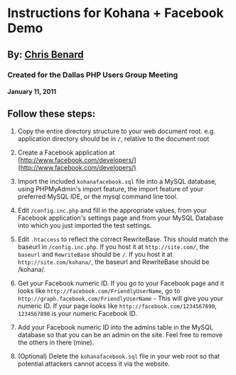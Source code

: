 # Instructions for Kohana + Facebook Demo
## By: [Chris Benard](http://chrisbenard.net)
### Created for the Dallas PHP Users Group Meeting
#### January 11, 2011

## Follow these steps:

1. Copy the entire directory structure to your web document root.
   e.g. application directory should be in `/`, relative to the document root

2. Create a Facebook application at [http://www.facebook.com/developers/](http://www.facebook.com/developers/)

3. Import the included `kohanafacebook.sql` file into a MySQL database,
   using PHPMyAdmin's import feature, the import feature of your preferred
   MySQL IDE, or the mysql command line tool.

4. Edit `/config.inc.php` and fill in the appropriate values, from your
   Facebook application's settings page and from your MySQL Database
   into which you just imported the test settings.

5. Edit `.htaccess` to reflect the correct RewriteBase. This should match the
   baseurl in `/config.inc.php`. If you host it at `http://site.com/`, the `baseurl`
   and `RewriteBase` should be `/`. If you host it at `http://site.com/kohana/`,
   the baseurl and RewriteBase should be /kohana/.

6. Get your Facebook numeric ID. If you go to your Facebook page and it
   looks like `http://facebook.com/FriendlyUserName`, go to
   `http://graph.facebook.com/FriendlyUserName` - This will give you your numeric
   ID. If your page looks like `http://facebook.com/1234567890`, `1234567890` is
   your numeric Facebook ID.

7. Add your Facebook numeric ID into the admins table in the MySQL database
   so that you can be an admin on the site. Feel free to remove the others
   in there (mine).

8. (Optional) Delete the `kohanafacebook.sql` file in your web root so that
   potential attackers cannot access it via the website.